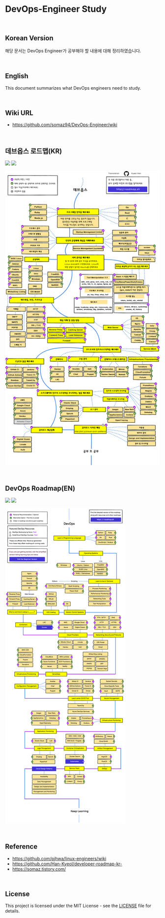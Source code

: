 # DevOps-Engineer Study

<br/>

## Korean Version
해당 문서는 DevOps Engineer가 공부해야 할 내용에 대해 정리하였습니다.

<br/>

## English
This document summarizes what DevOps engineers need to study.

<br/>

## Wiki URL
- https://github.com/somaz94/DevOps-Engineer/wiki

<br/>

## 데브옵스 로드맵(KR)

[![](https://img.shields.io/badge/-Download%20PDF%20-0a0a0a.svg?style=flat&colorA=0a0a0a)](https://gum.co/devops-roadmap) [![](https://img.shields.io/badge/-Shareable%20Link%20-0a0a0a.svg?style=flat&colorA=0a0a0a)](https://roadmap.sh/devops)

![데브옵스 로드맵](./img/devops(kr).png) 

<br/>

## DevOps Roadmap(EN)

[![](https://img.shields.io/badge/-Download%20PDF%20-0a0a0a.svg?style=flat&colorA=0a0a0a)](https://gum.co/devops-roadmap) [![](https://img.shields.io/badge/-Shareable%20Link%20-0a0a0a.svg?style=flat&colorA=0a0a0a)](https://roadmap.sh/devops)

![DevOps Roadmap](./img/devops(en).png) 

<br/>

## Reference
- https://github.com/pjhwa/linux-engineers/wiki
- https://github.com/Han-Kyeol/developer-roadmap-kr-
- https://somaz.tistory.com/

<br/>

## License
This project is licensed under the MIT License - see the [LICENSE](LICENSE) file for details.